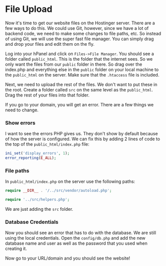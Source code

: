 # File Upload

Now it's time to get our website files on the Hostinger server. There are a few ways to do this. We could use Git, however, since we have a lot of backend code, we need to make some changes to file paths, etc. So instead of using Git, we will use the super fast file manager. You can simply drag and drop your files and edit them on the fly. 

Log into your hPanel and click on `Files->File Manager`. You should see a folder called `public_html`. This is the folder that the internet sees. So we only want the files from our `public` folder in there. So drag over the index.php and everything else in the `public` folder on your local machine to the `public_html` on the server. Make sure that the `.htaccess` file is included.

Next, we need to upload the rest of the files. We don't want to put these in the root. Create a folder called `src` on the same level as the `public_html`. Drag the rest of your files into that folder.

If you go to your domain, you will get an error. There are a few things we need to change.

### Show errors
I want to see the errors PHP gives us. They don't show by default because of how the server is configured. We can fix this by adding 2 lines of code to the top of the `public_html/index.php` file:

```php
ini_set('display_errors', 1);
error_reporting(E_ALL);
```

### File paths

In `public_html/index.php` on the server use the following paths:

```php
require __DIR__ . '/../src/vendor/autoload.php';

require '../src/helpers.php';
```

We are just adding the `src` folder.

### Database Credentials

Now you should see an error that has to do with the database. We are still using the local credentials. Open the `config/db.php` and add the new database name and user as well as the password that you used when creating it.

Now go to your URL/domain and you should see the website!



